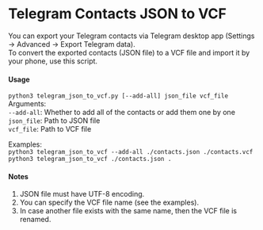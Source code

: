 # Telegram Contacts JSON to VCF
You can export your Telegram contacts via Telegram desktop app 
(Settings -> Advanced -> Export Telegram data).\
To convert the exported contacts (JSON file) to a VCF file and import it by 
your phone, use this script.

#### Usage
`python3 telegram_json_to_vcf.py [--add-all] json_file vcf_file`\
Arguments:\
`--add-all`: Whether to add all of the contacts or add them one by one\
`json_file`: Path to JSON file\
`vcf_file`: Path to VCF file

Examples:\
`python3 telegram_json_to_vcf --add-all ./contacts.json ./contacts.vcf`\
`python3 telegram_json_to_vcf ./contacts.json .`

#### Notes
1. JSON file must have UTF-8 encoding.
2. You can specify the VCF file name (see the examples).
3. In case another file exists with the same name, then the VCF file is renamed.